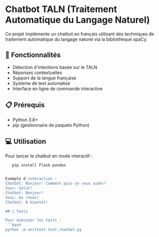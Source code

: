 # Chatbot TALN (Traitement Automatique du Langage Naturel)

Ce projet implémente un chatbot en français utilisant des techniques de traitement automatique du langage naturel via la bibliothèque spaCy.

## 🌟 Fonctionnalités

- Détection d'intentions basée sur le TALN
- Réponses contextuelles
- Support de la langue française
- Système de test automatisé
- Interface en ligne de commande interactive

## 📋 Prérequis

- Python 3.8+
- pip (gestionnaire de paquets Python)


## 💻 Utilisation
Pour lancer le chatbot en mode interactif :
   
   ```bash
      pip install Flask pandas


Exemple d'interaction :
   Chatbot: Bonjour! Comment puis-je vous aider?
   Vous: Salut!
   Chatbot: Bonjour!
   Vous: Au revoir
   Chatbot: À bientôt!

## 🧪 Tests

Pour exécuter les tests :
   ```bash
   python -m unittest test_chatbot.py






   
